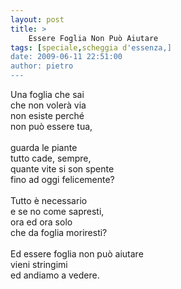 ```yaml
---
layout: post
title: >
    Essere Foglia Non Può Aiutare
tags: [speciale,scheggia d'essenza,]
date: 2009-06-11 22:51:00
author: pietro
---
```

Una foglia che sai<br/>che non volerà via<br/>non esiste perché<br/>non può essere tua,<br/><br/>guarda le piante<br/>tutto cade, sempre,<br/>quante vite si son spente<br/>fino ad oggi felicemente?<br/><br/>Tutto è necessario<br/>e se no come sapresti,<br/>ora ed ora solo<br/>che da foglia moriresti?<br/><br/>Ed essere foglia non può aiutare<br/>vieni stringimi<br/>ed andiamo a vedere.
